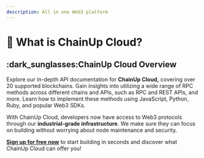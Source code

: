 ```yaml
---
description: All in one Web3 platform
---
```


# 🔎 What is ChainUp Cloud?

## :dark\_sunglasses:ChainUp Cloud Overview

Explore our in-depth API documentation for **ChainUp Cloud,** covering over 20 supported blockchains. Gain insights into utilizing a wide range of RPC methods across different chains and APIs, such as RPC and REST APIs, and more. Learn how to implement these methods using JavaScript, Python, Ruby, and popular Web3 SDKs.

With ChainUp Cloud, developers now have access to Web3 protocols through our **industrial-grade infrastructure**. We make sure they can focus on building without worrying about node maintenance and security.

[**Sign up for free now**](https://cloud.chainup.com/app/register) to start building in seconds and discover what ChainUp Cloud can offer you!
